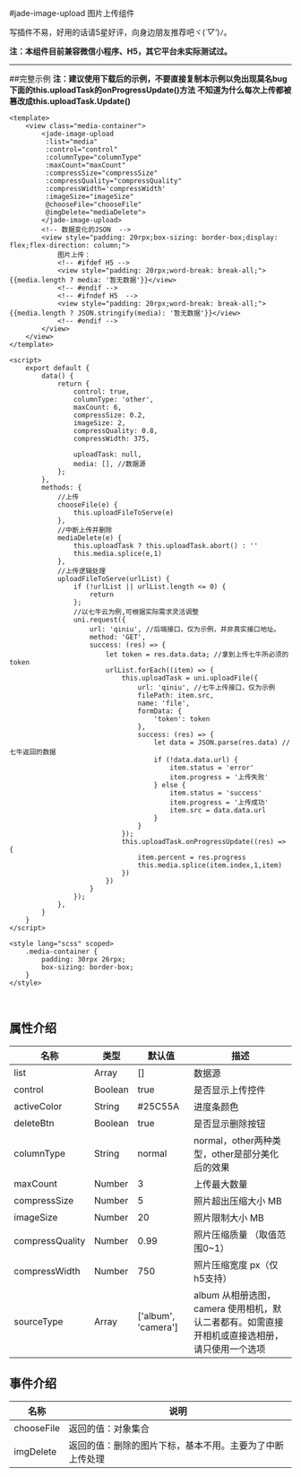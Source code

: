 #jade-image-upload 图片上传组件

写插件不易，好用的话请5星好评，向身边朋友推荐吧ヾ(*´▽‘*)ﾉ。

**注：本组件目前兼容微信小程序、H5，其它平台未实际测试过。**

*************

##完整示例
**注：建议使用下载后的示例，不要直接复制本示例以免出现莫名bug**
**下面的this.uploadTask的onProgressUpdate()方法 不知道为什么每次上传都被篡改成this.uploadTask.Update()**
```
<template>
	<view class="media-container">
		<jade-image-upload
		 :list="media"
		 :control="control"
		 :columnType="columnType"
		 :maxCount="maxCount"
		 :compressSize="compressSize"
		 :compressQuality="compressQuality"
		 :compressWidth='compressWidth'
		 :imageSize="imageSize"
		 @chooseFile="chooseFile"
		 @imgDelete="mediaDelete">
		</jade-image-upload>
		<!-- 数据变化的JSON  -->
		<view style="padding: 20rpx;box-sizing: border-box;display: flex;flex-direction: column;">
			图片上传：
			<!-- #ifdef H5 -->
			<view style="padding: 20rpx;word-break: break-all;">{{media.length ? media: '暂无数据'}}</view>
			<!-- #endif -->
			<!-- #ifndef H5  -->
			<view style="padding: 20rpx;word-break: break-all;">{{media.length ? JSON.stringify(media): '暂无数据'}}</view>
			<!-- #endif -->
		</view>
	</view>
</template>

<script>
	export default {
		data() {
			return {
				control: true,
				columnType: 'other',
				maxCount: 6,
				compressSize: 0.2,
				imageSize: 2,
				compressQuality: 0.8,
				compressWidth: 375,
				
				uploadTask: null,
				media: [], //数据源
			};
		},
		methods: {
			//上传
			chooseFile(e) {
				this.uploadFileToServe(e)
			},
			//中断上传并删除
			mediaDelete(e) {
				this.uploadTask ? this.uploadTask.abort() : ''
				this.media.splice(e,1)
			},
			//上传逻辑处理
			uploadFileToServe(urlList) {
				if (!urlList || urlList.length <= 0) {
					return
				};
				//以七牛云为例,可根据实际需求灵活调整
				uni.request({
					url: 'qiniu', //后端接口，仅为示例，并非真实接口地址。
					method: 'GET',
					success: (res) => {
						let token = res.data.data; //拿到上传七牛所必须的token
						urlList.forEach((item) => {
							this.uploadTask = uni.uploadFile({
								url: 'qiniu', //七牛上传接口，仅为示例
								filePath: item.src,
								name: 'file',
								formData: {
									'token': token
								},
								success: (res) => {
									let data = JSON.parse(res.data) //七牛返回的数据
									if (!data.data.url) {
										item.status = 'error'
										item.progress = '上传失败'
									} else {
										item.status = 'success'
										item.progress = '上传成功'
										item.src = data.data.url
									}
								}
							});
							this.uploadTask.onProgressUpdate((res) => {
								item.percent = res.progress
								this.media.splice(item.index,1,item)
							})
						})
					}
				});
			},
		}
	}
</script>

<style lang="scss" scoped>
	.media-container {
		padding: 30rpx 26rpx;
		box-sizing: border-box;
	}
</style>



```
## 属性介绍
| 名称                        | 类型              | 默认值                    | 描述 |
| ----------------------------|---------------   | ---------                 |------- |
| list                        | Array            | []                        |数据源|
| control                     | Boolean          | true                      |是否显示上传控件|
| activeColor                 | String           | #25C55A                   |进度条颜色|
| deleteBtn                   | Boolean          | true                      |是否显示删除按钮|
| columnType                  | String   		 | normal                    | normal，other两种类型，other是部分美化后的效果|
| maxCount                    | Number           | 3                         | 上传最大数量|
| compressSize                | Number           | 5                         | 照片超出压缩大小 MB|
| imageSize                   | Number           | 20                        | 照片限制大小 MB|
| compressQuality             | Number           | 0.99                      | 照片压缩质量 （取值范围0~1）|
| compressWidth               | Number           | 750                       | 照片压缩宽度 px（仅h5支持）|
| sourceType                  | Array            | ['album', 'camera']       | album 从相册选图，camera 使用相机，默认二者都有。如需直接开相机或直接选相册，请只使用一个选项|

## 事件介绍
| 名称               | 说明            
| -----------------  |------------------
| chooseFile         | 返回的值：对象集合
| imgDelete         | 返回的值：删除的图片下标，基本不用。主要为了中断上传处理
